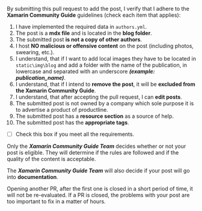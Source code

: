 <!--
If you are submitting a new post, please read and check the boxes below.
 -->

By submitting this pull request to add the post, I verify that I adhere to the **Xamarin Community Guide** guidelines (check each item that applies):

1. I have implemented the required data in `authors.yml`.
2. The post is a **mdx file** and is located in the **blog folder**.
3. The submitted post **is not a copy of other authors**.
4. I host **NO malicious or offensive content** on the post (including photos, swearing, etc.).
5. I understand, that if I want to add local images they have to be located in `static\img\blog` and add a folder with the name of the publication, in lowercase and separated with an underscore **_(example: publication_name)_**.
6. I understand, that if I intend to **remove the post**, it will be **excluded from the Xamarin Community Guide**.
7. I understand, that after accepting the pull request, I can **edit posts**.
8. The submitted post is not owned by a company which sole purpose it is to advertise a product of productline.
9. The submitted post has a **resource section** as a source of help.
10. The submitted post has the **appropriate tags**.

- [ ] Check this box if you meet all the requirements.

Only the **_Xamarin Community Guide Team_** decides whether or not your post is eligible. They will determine if the rules are followed and if the quality of the content is acceptable.

The **_Xamarin Community Guide Team_** will also decide if your post will go into **documentation**.

Opening another PR, after the first one is closed in a short period of time, it will not be re-evaluated. If a PR is closed, the problems with your post are too important to fix in a matter of hours.
